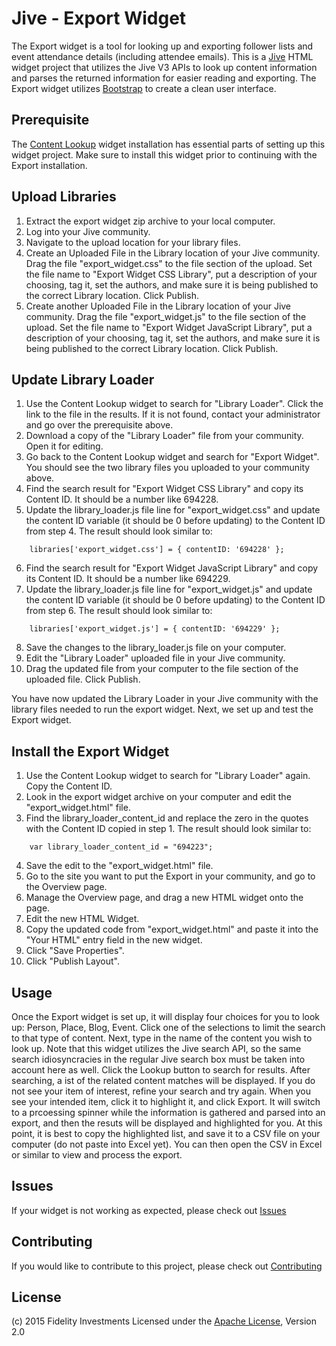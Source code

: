Jive - Export Widget
=======================

The Export widget is a tool for looking up and exporting follower lists and event attendance details (including attendee emails).  This is a [Jive](https://community.jivesoftware.com/welcome) HTML widget project that utilizes the Jive V3 APIs to look up content information and parses the returned information for easier reading and exporting.  The Export widget utilizes [Bootstrap](http://getbootstrap.com) to create a clean user interface.


Prerequisite
------------

The [Content Lookup](https://github.com/fmr-llc/jive-content-lookup) widget installation has essential parts of setting up this widget project.  Make sure to install this widget prior to continuing with the Export installation.


Upload Libraries
----------------

1. Extract the export widget zip archive to your local computer.
2. Log into your Jive community.
3. Navigate to the upload location for your library files.
4. Create an Uploaded File in the Library location of your Jive community.  Drag the file "export_widget.css" to the file section of the upload.  Set the file name to "Export Widget CSS Library", put a description of your choosing, tag it, set the authors, and make sure it is being published to the correct Library location.  Click Publish.
5. Create another Uploaded File in the Library location of your Jive community.  Drag the file "export_widget.js" to the file section of the upload.  Set the file name to "Export Widget JavaScript Library", put a description of your choosing, tag it, set the authors, and make sure it is being published to the correct Library location.  Click Publish.


Update Library Loader
---------------------

1. Use the Content Lookup widget to search for "Library Loader".  Click the link to the file in the results.  If it is not found, contact your administrator and go over the prerequisite above.
2. Download a copy of the "Library Loader" file from your community.  Open it for editing.
3. Go back to the Content Lookup widget and search for "Export Widget".  You should see the two library files you uploaded to your community above.
4. Find the search result for "Export Widget CSS Library" and copy its Content ID.  It should be a number like 694228.
5. Update the library_loader.js file line for "export_widget.css" and update the content ID variable (it should be 0 before updating) to the Content ID from step 4.  The result should look similar to:

```
	libraries['export_widget.css'] = { contentID: '694228' };
```

6. Find the search result for "Export Widget JavaScript Library" and copy its Content ID.  It should be a number like 694229.
7. Update the library_loader.js file line for "export_widget.js" and update the content ID variable (it should be 0 before updating) to the Content ID from step 6.  The result should look similar to:

```
	libraries['export_widget.js'] = { contentID: '694229' };
```

8. Save the changes to the library_loader.js file on your computer.
9. Edit the "Library Loader" uploaded file in your Jive community.
10. Drag the updated file from your computer to the file section of the uploaded file.  Click Publish.

You have now updated the Library Loader in your Jive community with the library files needed to run the export widget.  Next, we set up and test the Export widget.


Install the Export Widget
-------------------------

1. Use the Content Lookup widget to search for "Library Loader" again.  Copy the Content ID.
2. Look in the export widget archive on your computer and edit the "export_widget.html" file.
3. Find the library_loader_content_id and replace the zero in the quotes with the Content ID copied in step 1.  The result should look similar to:

```
	var library_loader_content_id = "694223";
```

4. Save the edit to the "export_widget.html" file.
6. Go to the site you want to put the Export in your community, and go to the Overview page.
7. Manage the Overview page, and drag a new HTML widget onto the page.
8. Edit the new HTML Widget.
9. Copy the updated code from "export_widget.html" and paste it into the "Your HTML" entry field in the new widget.
10. Click "Save Properties".
11. Click "Publish Layout".


Usage
-----

Once the Export widget is set up, it will display four choices for you to look up: Person, Place, Blog, Event.  Click one of the selections to limit the search to that type of content.  Next, type in the name of the content you wish to look up.  Note that this widget utilizes the Jive search API, so the same search idiosyncracies in the regular Jive search box must be taken into account here as well.  Click the Lookup button to search for results.  After searching, a ist of the related content matches will be displayed.  If you do not see your item of interest, refine your search and try again.  When you see your intended item, click it to highlight it, and click Export.  It will switch to a prcoessing spinner while the information is gathered and parsed into an export, and then the resuts will be displayed and highlighted for you.  At this point, it is best to copy the highlighted list, and save it to a CSV file on your computer (do not paste into Excel yet).  You can then open the CSV in Excel or similar to view and process the export.


Issues
------

If your widget is not working as expected, please check out [Issues](docs/issues.md)


Contributing
------------

If you would like to contribute to this project, please check out [Contributing](docs/contributing.md)


License
-------

(c) 2015 Fidelity Investments
Licensed under the [Apache License](docs/LICENSE), Version 2.0
